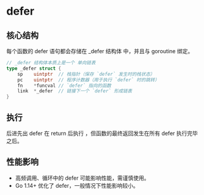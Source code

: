 # defer

## 核心结构
每个函数的 defer 语句都会存储在 _defer 结构体 中，并且与 goroutine 绑定。
```go
// _defer 结构体本质上是一个 单向链表
type _defer struct {
    sp    uintptr  // 栈指针（保存 `defer` 发生时的栈状态）
    pc    uintptr  // 程序计数器（用于执行 `defer` 时的跳转）
    fn    *funcval // `defer` 指向的函数
    link  *_defer  // 链接下一个 `defer` 形成链表
}
```

## 执行
后进先出
defer 在 return 后执行 ，但函数的最终返回发生在所有 defer 执行完毕之后。

## 性能影响
- 高频调用、循环中的 defer 可能影响性能，需谨慎使用。
- Go 1.14+ 优化了 defer，一般情况下性能影响较小。